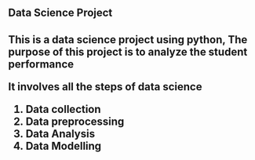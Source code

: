 <h2>Data Science Project<h2>
This is a data science project using python, The purpose of this project is to analyze the student performance

It involves all the steps of data science
1. Data collection
2. Data preprocessing
3. Data Analysis
4. Data Modelling
